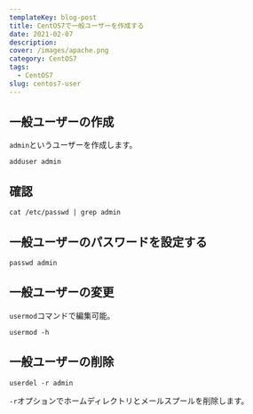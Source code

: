 ```yaml
---
templateKey: blog-post
title: CentOS7で一般ユーザーを作成する
date: 2021-02-07
description: 
cover: /images/apache.png
category: CentOS7
tags:
  - CentOS7
slug: centos7-user
---
```


## 一般ユーザーの作成

`admin`というユーザーを作成します。

```shell
adduser admin
```

## 確認

```shell
cat /etc/passwd | grep admin
```

## 一般ユーザーのパスワードを設定する

```shell
passwd admin
```

## 一般ユーザーの変更

`usermod`コマンドで編集可能。

```shell
usermod -h
```

## 一般ユーザーの削除

```shell
userdel -r admin
```

`-r`オプションでホームディレクトリとメールスプールを削除します。
